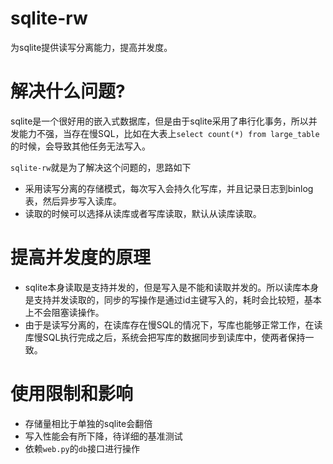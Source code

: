 <!--
 * @Author       : xupingmao
 * @email        : 578749341@qq.com
 * @Date         : 2023-03-11 13:22:54
 * @LastEditors  : xupingmao
 * @LastEditTime : 2023-03-11 13:42:41
 * @FilePath     : /sqlite-rw/README.md
 * @Description  : 描述
-->
# sqlite-rw

为sqlite提供读写分离能力，提高并发度。

# 解决什么问题?

sqlite是一个很好用的嵌入式数据库，但是由于sqlite采用了串行化事务，所以并发能力不强，当存在慢SQL，比如在大表上`select count(*) from large_table`的时候，会导致其他任务无法写入。

`sqlite-rw`就是为了解决这个问题的，思路如下
- 采用读写分离的存储模式，每次写入会持久化写库，并且记录日志到binlog表，然后异步写入读库。
- 读取的时候可以选择从读库或者写库读取，默认从读库读取。

# 提高并发度的原理
- sqlite本身读取是支持并发的，但是写入是不能和读取并发的。所以读库本身是支持并发读取的，同步的写操作是通过id主键写入的，耗时会比较短，基本上不会阻塞读操作。
- 由于是读写分离的，在读库存在慢SQL的情况下，写库也能够正常工作，在读库慢SQL执行完成之后，系统会把写库的数据同步到读库中，使两者保持一致。

# 使用限制和影响
- 存储量相比于单独的sqlite会翻倍
- 写入性能会有所下降，待详细的基准测试
- 依赖`web.py`的`db`接口进行操作